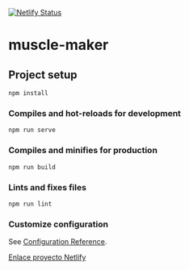 [![Netlify Status](https://api.netlify.com/api/v1/badges/f9582bd0-2b4f-4bc5-8bee-ae0c14537f8d/deploy-status)](https://app.netlify.com/sites/unruffled-hodgkin-c0b498/deploys)

# muscle-maker

## Project setup
```
npm install
```

### Compiles and hot-reloads for development
```
npm run serve
```

### Compiles and minifies for production
```
npm run build
```

### Lints and fixes files
```
npm run lint
```

### Customize configuration
See [Configuration Reference](https://cli.vuejs.org/config/).

[Enlace proyecto Netlify](https://unruffled-hodgkin-c0b498.netlify.app/)
